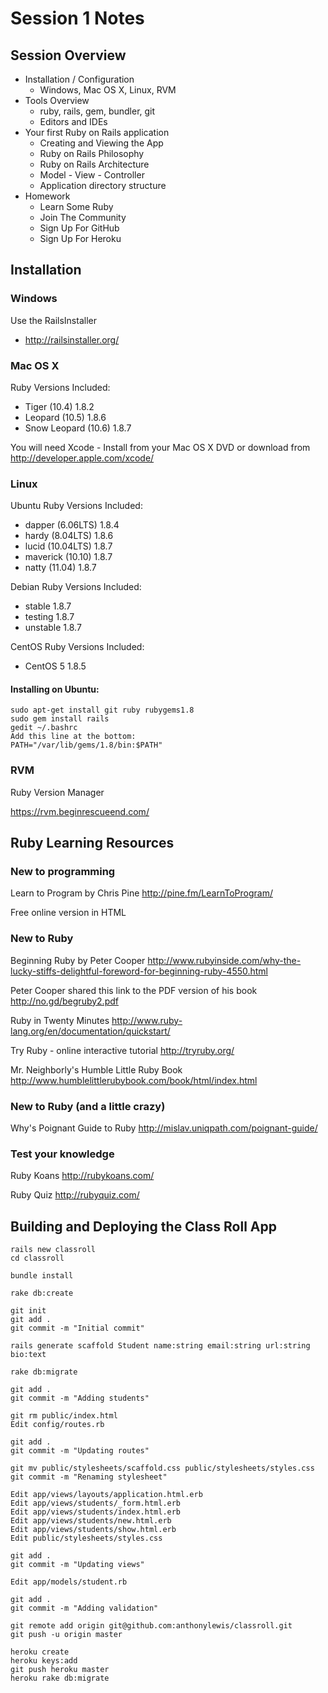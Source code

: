 # Session 1 Notes

## Session Overview

* Installation / Configuration
  * Windows, Mac OS X, Linux, RVM
* Tools Overview
  * ruby, rails, gem, bundler, git
  * Editors and IDEs
* Your first Ruby on Rails application
  * Creating and Viewing the App
  * Ruby on Rails Philosophy
  * Ruby on Rails Architecture
  * Model - View - Controller
  * Application directory structure
* Homework
  * Learn Some Ruby
  * Join The Community
  * Sign Up For GitHub
  * Sign Up For Heroku

## Installation

### Windows

Use the RailsInstaller

* http://railsinstaller.org/

### Mac OS X

Ruby Versions Included:

* Tiger (10.4) 1.8.2
* Leopard (10.5) 1.8.6
* Snow Leopard (10.6) 1.8.7

You will need Xcode - Install from your Mac OS X DVD or
download from http://developer.apple.com/xcode/

### Linux

Ubuntu Ruby Versions Included:

* dapper (6.06LTS) 1.8.4
* hardy (8.04LTS) 1.8.6
* lucid (10.04LTS) 1.8.7
* maverick (10.10) 1.8.7
* natty (11.04) 1.8.7

Debian Ruby Versions Included:

* stable 1.8.7
* testing 1.8.7
* unstable 1.8.7

CentOS Ruby Versions Included:

* CentOS 5 1.8.5

#### Installing on Ubuntu:

    sudo apt-get install git ruby rubygems1.8
    sudo gem install rails
    gedit ~/.bashrc
    Add this line at the bottom:
    PATH="/var/lib/gems/1.8/bin:$PATH"

### RVM

Ruby Version Manager

https://rvm.beginrescueend.com/

## Ruby Learning Resources

### New to programming

Learn to Program by Chris Pine
http://pine.fm/LearnToProgram/

Free online version in HTML

### New to Ruby

Beginning Ruby by Peter Cooper
http://www.rubyinside.com/why-the-lucky-stiffs-delightful-foreword-for-beginning-ruby-4550.html

Peter Cooper shared this link to the PDF version of his book
http://no.gd/begruby2.pdf

Ruby in Twenty Minutes
http://www.ruby-lang.org/en/documentation/quickstart/

Try Ruby - online interactive tutorial
http://tryruby.org/

Mr. Neighborly's Humble Little Ruby Book
http://www.humblelittlerubybook.com/book/html/index.html

### New to Ruby (and a little crazy)

Why's Poignant Guide to Ruby
http://mislav.uniqpath.com/poignant-guide/

### Test your knowledge

Ruby Koans
http://rubykoans.com/

Ruby Quiz
http://rubyquiz.com/



## Building and Deploying the Class Roll App

    rails new classroll
    cd classroll

    bundle install

    rake db:create

    git init
    git add .
    git commit -m "Initial commit"

    rails generate scaffold Student name:string email:string url:string bio:text

    rake db:migrate

    git add .
    git commit -m "Adding students"

    git rm public/index.html
    Edit config/routes.rb

    git add .
    git commit -m "Updating routes"

    git mv public/stylesheets/scaffold.css public/stylesheets/styles.css
    git commit -m "Renaming stylesheet"

    Edit app/views/layouts/application.html.erb
    Edit app/views/students/_form.html.erb
    Edit app/views/students/index.html.erb
    Edit app/views/students/new.html.erb
    Edit app/views/students/show.html.erb
    Edit public/stylesheets/styles.css

    git add .
    git commit -m "Updating views"

    Edit app/models/student.rb

    git add .
    git commit -m "Adding validation"

    git remote add origin git@github.com:anthonylewis/classroll.git
    git push -u origin master

    heroku create
    heroku keys:add
    git push heroku master
    heroku rake db:migrate


